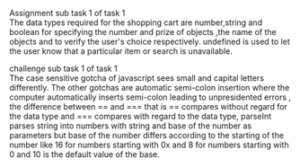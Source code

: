 Assignment sub task 1 of task 1<br>
The data types required for the shopping cart are number,string and boolean for specifying the number and prize of objects ,the name of the objects and to verify the user's choice respectively. undefined is used to let the user know that a particular item or search is unavailable.

challenge sub task 1 of task 1<br>
The case sensitive gotcha of javascript sees small and capital letters differently.
 The other gotchas are automatic semi-colon insertion where the computer automatically inserts semi-colon leading to unpresidented errors ,
 the difference between == and === that is == compares without regard for the data type and === compares with regard to the data type,
parseInt parses string into numbers with string and base of the number as parameters but base of the number differs according to the starting of the number like 16 for numbers starting with 0x and 8 for numbers starting with 0 and 10 is the default value of the base.

